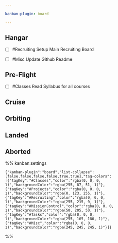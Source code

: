 ```yaml
---

kanban-plugin: board

---
```


## Hangar

- [ ] #Recruiting Setup Main Recruiting Board
- [ ] #Misc Update Github Readme


## Pre-Flight

- [ ] #Classes  Read Syllabus for all courses


## Cruise



## Orbiting



## Landed



## Aborted





%% kanban:settings
```
{"kanban-plugin":"board","list-collapse":[false,false,false,false,true,true],"tag-colors":[{"tagKey":"#Classes","color":"rgba(0, 0, 0, 1)","backgroundColor":"rgba(255, 87, 51, 1)"},{"tagKey":"#Projects","color":"rgba(0, 0, 0, 1)","backgroundColor":"rgba(0, 123, 255, 1)"},{"tagKey":"#Recruiting","color":"rgba(0, 0, 0, 1)","backgroundColor":"rgba(255, 215, 0, 1)"},{"tagKey":"#MissionControl","color":"rgba(0, 0, 0, 1)","backgroundColor":"rgba(50, 205, 50, 1)"},{"tagKey":"#Tasks","color":"rgba(0, 0, 0, 1)","backgroundColor":"rgba(255, 105, 180, 1)"},{"tagKey":"#Misc","color":"rgba(0, 0, 0, 1)","backgroundColor":"rgba(245, 245, 245, 1)"}]}
```
%%